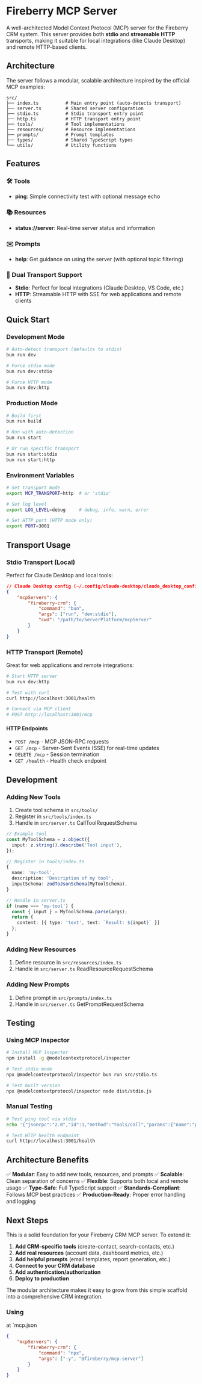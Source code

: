 # Fireberry MCP Server

A well-architected Model Context Protocol (MCP) server for the Fireberry CRM system. This server provides both **stdio** and **streamable HTTP** transports, making it suitable for local integrations (like Claude Desktop) and remote HTTP-based clients.

## Architecture

The server follows a modular, scalable architecture inspired by the official MCP examples:

```
src/
├── index.ts          # Main entry point (auto-detects transport)
├── server.ts         # Shared server configuration
├── stdio.ts          # Stdio transport entry point
├── http.ts           # HTTP transport entry point
├── tools/            # Tool implementations
├── resources/        # Resource implementations
├── prompts/          # Prompt templates
├── types/            # Shared TypeScript types
└── utils/            # Utility functions
```

## Features

### 🛠️ Tools

- **ping**: Simple connectivity test with optional message echo

### 📚 Resources

- **status://server**: Real-time server status and information

### ✉️ Prompts

- **help**: Get guidance on using the server (with optional topic filtering)

### 🚀 Dual Transport Support

- **Stdio**: Perfect for local integrations (Claude Desktop, VS Code, etc.)
- **HTTP**: Streamable HTTP with SSE for web applications and remote clients

## Quick Start

### Development Mode

```bash
# Auto-detect transport (defaults to stdio)
bun run dev

# Force stdio mode
bun run dev:stdio

# Force HTTP mode
bun run dev:http
```

### Production Mode

```bash
# Build first
bun run build

# Run with auto-detection
bun run start

# Or run specific transport
bun run start:stdio
bun run start:http
```

### Environment Variables

```bash
# Set transport mode
export MCP_TRANSPORT=http  # or 'stdio'

# Set log level
export LOG_LEVEL=debug     # debug, info, warn, error

# Set HTTP port (HTTP mode only)
export PORT=3001
```

## Transport Usage

### Stdio Transport (Local)

Perfect for Claude Desktop and local tools:

```json
// Claude Desktop config (~/.config/claude-desktop/claude_desktop_config.json)
{
    "mcpServers": {
        "fireberry-crm": {
            "command": "bun",
            "args": ["run", "dev:stdio"],
            "cwd": "/path/to/ServerPlatform/mcpServer"
        }
    }
}
```

### HTTP Transport (Remote)

Great for web applications and remote integrations:

```bash
# Start HTTP server
bun run dev:http

# Test with curl
curl http://localhost:3001/health

# Connect via MCP client
# POST http://localhost:3001/mcp
```

#### HTTP Endpoints

- `POST /mcp` - MCP JSON-RPC requests
- `GET /mcp` - Server-Sent Events (SSE) for real-time updates
- `DELETE /mcp` - Session termination
- `GET /health` - Health check endpoint

## Development

### Adding New Tools

1. Create tool schema in `src/tools/`
2. Register in `src/tools/index.ts`
3. Handle in `src/server.ts` CallToolRequestSchema

```typescript
// Example tool
const MyToolSchema = z.object({
  input: z.string().describe('Tool input'),
});

// Register in tools/index.ts
{
  name: 'my-tool',
  description: 'Description of my tool',
  inputSchema: zodToJsonSchema(MyToolSchema),
}

// Handle in server.ts
if (name === 'my-tool') {
  const { input } = MyToolSchema.parse(args);
  return {
    content: [{ type: 'text', text: `Result: ${input}` }]
  };
}
```

### Adding New Resources

1. Define resource in `src/resources/index.ts`
2. Handle in `src/server.ts` ReadResourceRequestSchema

### Adding New Prompts

1. Define prompt in `src/prompts/index.ts`
2. Handle in `src/server.ts` GetPromptRequestSchema

## Testing

### Using MCP Inspector

```bash
# Install MCP Inspector
npm install -g @modelcontextprotocol/inspector

# Test stdio mode
npx @modelcontextprotocol/inspector bun run src/stdio.ts

# Test built version
npx @modelcontextprotocol/inspector node dist/stdio.js
```

### Manual Testing

```bash
# Test ping tool via stdio
echo '{"jsonrpc":"2.0","id":1,"method":"tools/call","params":{"name":"ping","arguments":{"message":"Hello"}}}' | bun run dev:stdio

# Test HTTP health endpoint
curl http://localhost:3001/health
```

## Architecture Benefits

✅ **Modular**: Easy to add new tools, resources, and prompts
✅ **Scalable**: Clean separation of concerns
✅ **Flexible**: Supports both local and remote usage
✅ **Type-Safe**: Full TypeScript support
✅ **Standards-Compliant**: Follows MCP best practices
✅ **Production-Ready**: Proper error handling and logging

## Next Steps

This is a solid foundation for your Fireberry CRM MCP server. To extend it:

1. **Add CRM-specific tools** (create-contact, search-contacts, etc.)
2. **Add real resources** (account data, dashboard metrics, etc.)
3. **Add helpful prompts** (email templates, report generation, etc.)
4. **Connect to your CRM database**
5. **Add authentication/authorization**
6. **Deploy to production**

The modular architecture makes it easy to grow from this simple scaffold into a comprehensive CRM integration.

### Using

at `mcp.json

```json
{
    "mcpServers": {
        "fireberry-crm": {
            "command": "npx",
            "args": ["-y", "@fireberry/mcp-server"]
        }
    }
}
```
